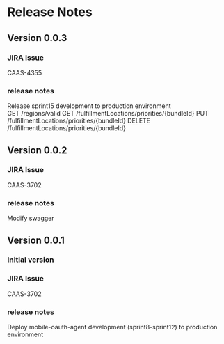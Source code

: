 # Release Notes

## Version 0.0.3  
### JIRA Issue  
CAAS-4355  
### release notes  
Release sprint15 development to production environment  
GET /regions/valid
GET /fulfillmentLocations/priorities/{bundleId}
PUT /fulfillmentLocations/priorities/{bundleId}
DELETE /fulfillmentLocations/priorities/{bundleId}

## Version 0.0.2  
### JIRA Issue  
CAAS-3702  
### release notes  
Modify swagger  

## Version 0.0.1
### Initial version  
### JIRA Issue
CAAS-3702
### release notes
Deploy mobile-oauth-agent development (sprint8-sprint12) to production environment
